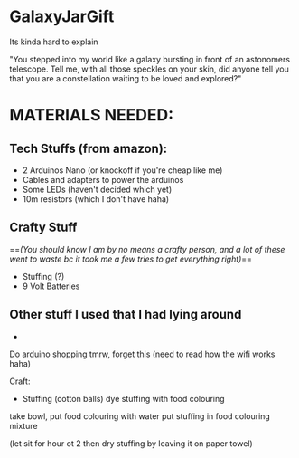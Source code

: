 # GalaxyJarGift
 Its kinda hard to explain


"You stepped into my world like a galaxy bursting in front of an astonomers telescope. Tell me, with all those speckles on your skin, did anyone tell you that you are a constellation waiting to be loved and explored?"


# MATERIALS NEEDED:

## Tech Stuffs (from amazon):

- 2 Arduinos Nano (or knockoff if you're cheap like me)
- Cables and adapters to power the arduinos
- Some LEDs (haven't decided which yet)
- 10m resistors (which I don't have haha) 


## Crafty Stuff
==*(You should know I am by no means a crafty person, and a lot of these went to waste bc it took me a few tries to get everything right)*==
- Stuffing (?)
- 9 Volt Batteries

## Other stuff I used that I had lying around

- 

Do arduino shopping tmrw, forget this (need to read how the wifi works haha)



Craft:
- Stuffing (cotton balls)
dye stuffing with food colouring

take bowl, put food colouring with water
put stuffing in food colouring mixture

(let sit for hour ot 2 then dry stuffing by leaving it on paper towel)
